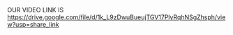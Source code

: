 OUR VIDEO LINK IS
https://drive.google.com/file/d/1k_L9zDwuBueujTGV17PlyRqhNSgZhsph/view?usp=share_link

